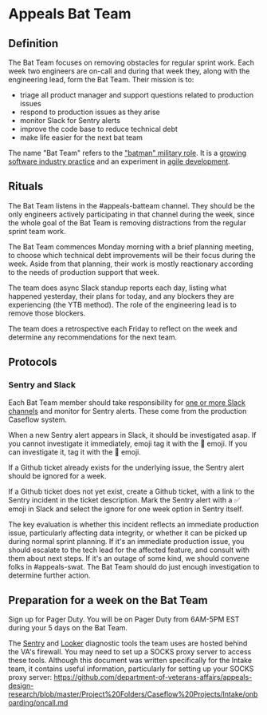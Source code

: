 # Appeals Bat Team

## Definition

The Bat Team focuses on removing obstacles for regular sprint work. Each week two engineers are on-call
and during that week they, along with the engineering lead, form the Bat Team. Their mission is to:

* triage all product manager and support questions related to production issues
* respond to production issues as they arise
* monitor Slack for Sentry alerts
* improve the code base to reduce technical debt
* make life easier for the next bat team

The name "Bat Team" refers to the ["batman" military role](https://en.wikipedia.org/wiki/Batman_(military)).
It is a [growing software industry practice](https://twitter.com/mipsytipsy/status/1059392900239306755)
and an experiment in [agile development](https://www.icidigital.com/blog/web-development/batman-can-save-agile-team).

## Rituals

The Bat Team listens in the #appeals-batteam channel. They should be the only engineers actively participating
in that channel during the week, since the whole goal of the Bat Team is removing distractions from the
regular sprint team work.

The Bat Team commences Monday morning with a brief planning meeting, to choose which technical debt improvements
will be their focus during the week. Aside from that planning, their work is mostly reactionary according
to the needs of production support that week.

The team does async Slack standup reports each day, listing what happened yesterday, their plans for today,
and any blockers they are experiencing (the YTB method). The role of the engineering lead is to remove those blockers.

The team does a retrospective each Friday to reflect on the week and determine any recommendations
for the next team.

## Protocols

### Sentry and Slack

Each Bat Team member should take responsibility for [one or more Slack channels](https://github.com/department-of-veterans-affairs/caseflow/issues/10493) and monitor for Sentry alerts. These
come from the production Caseflow system.

When a new Sentry alert appears in Slack, it should be investigated asap. If you cannot investigate it immediately,
emoji tag it with the :bat: emoji.
If you can investigate it, tag it with the :eyes: emoji.

If a Github ticket already exists for the underlying issue, the Sentry alert should be ignored for a week.

If a Github ticket does not yet exist, create a Github ticket, with a link to the Sentry incident
in the ticket description. Mark the Sentry alert with a :white_check_mark: emoji in Slack and select the ignore for one week option in Sentry itself.

The key evaluation is whether this incident reflects an immediate production issue,
particularly affecting data integrity, or whether it can be picked up during normal sprint planning.
If it's an immediate production issue, you should escalate to the tech lead for the affected feature,
and consult with them about next steps. If it's an outage of some kind, we should convene folks in #appeals-swat.
The Bat Team should do just enough investigation to determine further action.

## Preparation for a week on the Bat Team

Sign up for Pager Duty. You will be on Pager Duty from 6AM-5PM EST during your 5 days on the Bat Team.

The [Sentry](https://sentry.ds.va.gov) and [Looker](https://caseflow-looker.va.gov) diagnostic tools the team uses are hosted behind the VA's firewall. You may need to set up a SOCKS proxy server to access these tools. Although this document was written specifically for the Intake team, it contains useful information, particularly for setting up your SOCKS proxy server: https://github.com/department-of-veterans-affairs/appeals-design-research/blob/master/Project%20Folders/Caseflow%20Projects/Intake/onboarding/oncall.md
